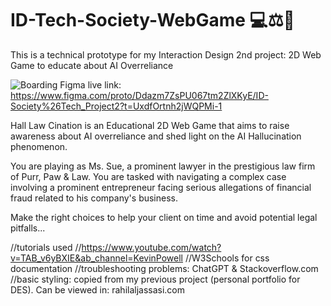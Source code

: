 # ID-Tech-Society-WebGame 💻⚖🤖
This is a technical prototype for my Interaction Design 2nd project: 2D Web Game to educate about AI Overreliance

![Boarding](https://github.com/user-attachments/assets/645b1e6c-48fc-44d7-ae20-2aa5d4b94a9c)
Figma live link: https://www.figma.com/proto/Ddazm7ZsPU067tm2ZlXKyE/ID-Society%26Tech_Project2?t=UxdfOrtnh2jWQPMi-1

Hall Law Cination is an Educational 2D Web Game that aims to raise awareness about AI overreliance and shed light on the AI Hallucination phenomenon.

You are playing as Ms. Sue, a prominent lawyer in the prestigious law firm of Purr, Paw & Law. You are tasked with navigating a complex case involving a prominent entrepreneur facing serious allegations of financial fraud related to his company's business.

Make the right choices to help your client on time and avoid potential legal pitfalls...


//tutorials used
//https://www.youtube.com/watch?v=TAB_v6yBXIE&ab_channel=KevinPowell
//W3Schools for css documentation
//troubleshooting problems: ChatGPT & Stackoverflow.com 
//basic styling: copied from my previous project (personal portfolio for DES). Can be viewed in: rahilaljassasi.com
                    
